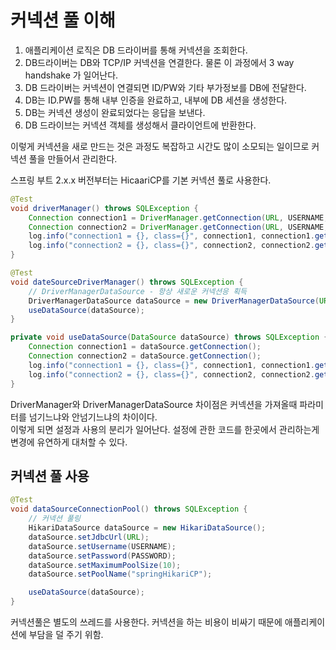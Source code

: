 # 커넥션 풀 이해
1. 애플리케이션 로직은 DB 드라이버를 통해 커넥션을 조회한다.
2. DB드라이버는 DB와 TCP/IP 커넥션을 연결한다. 물론 이 과정에서  3 way handshake 가 일어난다.
3. DB 드라이버는  커넥션이 연결되면 ID/PW와 기타 부가정보를 DB에 전달한다.
4. DB는 ID.PW를 통해 내부 인증을 완료하고, 내부에 DB 세션을 생성한다.
5. DB는 커넥션 생성이 완료되었다는 응답을 보낸다.
6. DB 드라이브는 커넥션 객체를 생성해서 클라이언트에 반환한다.

이렇게 커넥션을 새로 만드는 것은 과정도 복잡하고 시간도 많이 소모되는 일이므로 커넥션 풀을 만들어서 관리한다.

스프링 부트 2.x.x 버전부터는 HicaariCP를 기본 커넥션 풀로 사용한다.

```java
@Test
void driverManager() throws SQLException {
    Connection connection1 = DriverManager.getConnection(URL, USERNAME, PASSWORD);
    Connection connection2 = DriverManager.getConnection(URL, USERNAME, PASSWORD);
    log.info("connection1 = {}, class={}", connection1, connection1.getClass());
    log.info("connection2 = {}, class={}", connection2, connection2.getClass());
}

@Test
void dateSourceDriverManager() throws SQLException {
    // DriverManagerDataSource - 항상 새로운 커넥션응 획득
    DriverManagerDataSource dataSource = new DriverManagerDataSource(URL, USERNAME, PASSWORD);
    useDataSource(dataSource);
}

private void useDataSource(DataSource dataSource) throws SQLException {
    Connection connection1 = dataSource.getConnection();
    Connection connection2 = dataSource.getConnection();
    log.info("connection1 = {}, class={}", connection1, connection1.getClass());
    log.info("connection2 = {}, class={}", connection2, connection2.getClass());
}
```
DriverManager와 DriverManagerDataSource 차이점은 커넥션을 가져올때 파라미터를 넘기느냐와 안넘기느냐의 차이이다.  
이렇게 되면 설정과 사용의 분리가 일어난다. 설정에 관한 코드를 한곳에서 관리하는게 변경에 유연하게 대처할 수 있다.

## 커넥션 풀 사용
```java
@Test
void dataSourceConnectionPool() throws SQLException {
    // 커넥션 풀링
    HikariDataSource dataSource = new HikariDataSource();
    dataSource.setJdbcUrl(URL);
    dataSource.setUsername(USERNAME);
    dataSource.setPassword(PASSWORD);
    dataSource.setMaximumPoolSize(10);
    dataSource.setPoolName("springHikariCP");

    useDataSource(dataSource);
}
```
커넥션풀은 별도의 쓰레드를 사용한다. 커넥션을 하는 비용이 비싸기 때문에 애플리케이션에 부담을 덜 주기 위함.